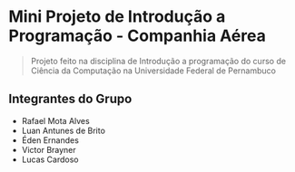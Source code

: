 # Mini Projeto de Introdução a Programação - Companhia Aérea
>Projeto feito na disciplina de Introdução a programação do curso de Ciência da Computação na Universidade Federal de Pernambuco
## Integrantes do Grupo
  * Rafael Mota Alves
  * Luan Antunes de Brito
  * Éden Ernandes
  * Victor Brayner
  * Lucas Cardoso
